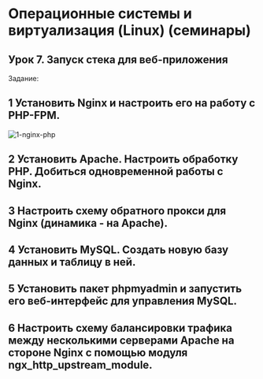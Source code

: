 # Операционные системы и виртуализация (Linux) (семинары)

## Урок 7. Запуск стека для веб-приложения

Задание:

## 1 Установить Nginx и настроить его на работу с PHP-FPM.

![1-nginx-php](1-nginx-php/)

## 2 Установить Apache. Настроить обработку PHP. Добиться одновременной работы с Nginx.

## 3 Настроить схему обратного прокси для Nginx (динамика - на Apache).

## 4 Установить MySQL. Создать новую базу данных и таблицу в ней.

## 5 Установить пакет phpmyadmin и запустить его веб-интерфейс для управления MySQL.

## 6 Настроить схему балансировки трафика между несколькими серверами Apache на стороне Nginx с помощью модуля ngx_http_upstream_module.
